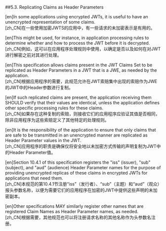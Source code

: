 ##5.3. Replicating Claims as Header Parameters  

[en]In some applications using encrypted JWTs, it is useful to have an unencrypted representation of some claims.  
[zh_CN]在一些使用加密JWTS的应用中，有一些请求的未加密表示是有用的。  
  

[en]This might be used, for instance, in application processing rules to determine whether and how to process the JWT before it is decrypted.  
[zh_CN]例如，这可以在应用程序处理规则中使用，以确定是否以及如何在对JWT进行解密之前对其进行处理。  
  

[en]This specification allows claims present in the JWT Claims Set to be replicated as Header Parameters in a JWT that is a JWE, as needed by the application.  
[zh_CN]根据应用程序的需要，此规范允许在JWT索赔集中出现的索赔作为JWE的JWT中的Header参数进行复制。  
  

[en]If such replicated claims are present, the application receiving them SHOULD verify that their values are identical, unless the application defines other specific processing rules for these claims.  
[zh_CN]如果存在这种复制的索赔，则接收它们的应用程序应验证其值是否相同，除非应用程序为这些索赔定义了其他特定的处理规则。  
  

[en]It is the responsibility of the application to ensure that only claims that are safe to be transmitted in an unencrypted manner are replicated as Header Parameter values in the JWT.  
[zh_CN]应用程序的职责是确保仅将安全地以未加密方式传输的声明复制为JWT中的Header Parameter值。  
  

[en]Section 10.4.1 of this specification registers the "iss" (issuer), "sub" (subject), and "aud" (audience) Header Parameter names for the purpose of providing unencrypted replicas of these claims in encrypted JWTs for applications that need them.  
[zh_CN]本规范的第10.4.1节注册“iss”（发行者）、“sub”（主题）和“aud”（观众）报头参数名称，以便为需要它们的应用程序在加密的JWT中提供这些声明的未加密副本。  
  

[en]Other specifications MAY similarly register other names that are registered Claim Names as Header Parameter names, as needed.  
[zh_CN]根据需要，其他规范也可以将注册请求名称的其他名称作为头参数名注册。  
  



